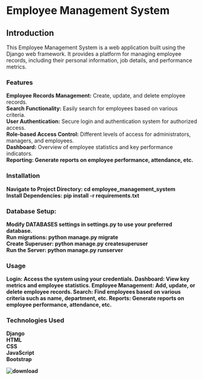 <h1>Employee Management System </h1>

<h2>Introduction</h2>
<p>This Employee Management System is a web application built using the Django web framework. It provides a platform for managing employee records, including their personal information, job details, and performance metrics.</p>

<h3>Features</h3>
<b>Employee Records Management:</b> Create, update, and delete employee records.<br>
<b>Search Functionality:</b> Easily search for employees based on various criteria.<br>
<b>User Authentication:</b> Secure login and authentication system for authorized access.<br>
<b>Role-based Access Control:</b> Different levels of access for administrators, managers, and employees.<br>
<b>Dashboard:</b> Overview of employee statistics and key performance indicators.<br>
<b>Reporting:<b> Generate reports on employee performance, attendance, etc.<br>

<h3>Installation</h3>
<b>Navigate to Project Directory:</b> cd employee_management_system<br>
<b>Install Dependencies:</b> pip install -r requirements.txt<br>

<h3>Database Setup:</h3>
Modify DATABASES settings in settings.py to use your preferred database.<br>
Run migrations: python manage.py migrate<br>
Create Superuser: python manage.py createsuperuser<br>
Run the Server: python manage.py runserver<br>

<h3>Usage</h3>
<b>Login:</b> Access the system using your credentials.
<b>Dashboard:</b> View key metrics and employee statistics.
<b>Employee Management:</b> Add, update, or delete employee records.
<b>Search:</b> Find employees based on various criteria such as name, department, etc.
<b>Reports:</b> Generate reports on employee performance, attendance, etc.


<h3>Technologies Used</h3>
Django<br>
HTML<br>
CSS<br>
JavaScript<br>
Bootstrap<br>

![download](https://github.com/Ajaynawalkar/EmployeeManagementSystem-Django/assets/109715598/abe71221-526b-4eef-bc2b-64a3030629e4)
